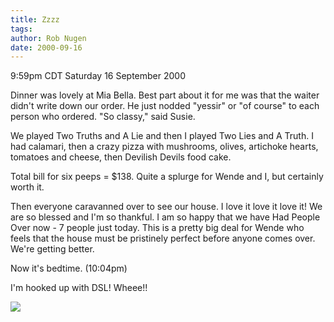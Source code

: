```yaml
---
title: Zzzz
tags: 
author: Rob Nugen
date: 2000-09-16
---
```


<title></title>
<p class=date>9:59pm CDT Saturday 16 September 2000

<p>Dinner was lovely at Mia Bella.  Best part about it for me was that
the waiter didn't write down our order.  He just nodded "yessir" or
"of course" to each person who ordered.  "So classy," said Susie.

<p>We played Two Truths and A Lie and then I played Two Lies and A
Truth.  I had calamari, then a crazy pizza with mushrooms, olives,
artichoke hearts, tomatoes and cheese, then Devilish Devils food cake.

<p>Total bill for six peeps = $138.  Quite a splurge for Wende and I,
but certainly worth it.

<p>Then everyone caravanned over to see our house.  I love it love it
love it!  We are so blessed and I'm so thankful.  I am so happy that
we have Had People Over now - 7 people just today.  This is a pretty
big deal for Wende who feels that the house must be pristinely perfect
before anyone comes over.  We're getting better.

<p>Now it's bedtime.  (10:04pm)

<p>I'm hooked up with DSL! Wheee!!

<p><img src='/images/rob/wL-ROB.gif'>

